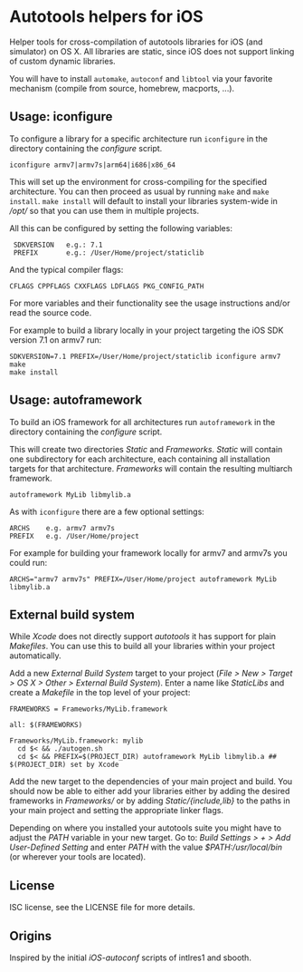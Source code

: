 Autotools helpers for iOS
=========================

Helper tools for cross-compilation of autotools libraries for iOS (and simulator) on OS X.
All libraries are static, since iOS does not support linking of custom dynamic libraries.

You will have to install `automake`, `autoconf` and `libtool` via your favorite mechanism (compile from source, homebrew, macports, ...).


Usage: iconfigure
-----------------

To configure a library for a specific architecture run `iconfigure` in the directory containing the
*configure* script.

    iconfigure armv7|armv7s|arm64|i686|x86_64

This will set up the environment for cross-compiling for the specified architecture.
You can then proceed as usual by running `make` and `make install`. `make install`
will default to install your libraries system-wide in */opt/* so that you can use them
in multiple projects.

All this can be configured by setting the following variables:

     SDKVERSION   e.g.: 7.1
     PREFIX       e.g.: /User/Home/project/staticlib

And the typical compiler flags:

    CFLAGS CPPFLAGS CXXFLAGS LDFLAGS PKG_CONFIG_PATH

For more variables and their functionality see the usage instructions and/or read
the source code.

For example to build a library locally in your project targeting the iOS SDK version 7.1 on armv7 run:

    SDKVERSION=7.1 PREFIX=/User/Home/project/staticlib iconfigure armv7
    make
    make install


Usage: autoframework
--------------------

To build an iOS framework for all architectures run `autoframework` in the directory containing
the *configure* script.

This will create two directories *Static* and *Frameworks*. *Static* will contain one
subdirectory for each architecture, each containing all installation targets for that
architecture. *Frameworks* will contain the resulting multiarch framework.

    autoframework MyLib libmylib.a

As with `iconfigure` there are a few optional settings:

    ARCHS    e.g. armv7 armv7s
    PREFIX   e.g. /User/Home/project

For example for building your framework locally for armv7 and armv7s you could run:

    ARCHS="armv7 armv7s" PREFIX=/User/Home/project autoframework MyLib libmylib.a


External build system
---------------------

While *Xcode* does not directly support *autotools* it has support for plain *Makefiles*.
You can use this to build all your libraries within your project automatically.

Add a new *External Build System* target to your project (*File > New > Target > OS X > Other > External Build System*).
Enter a name like *StaticLibs* and create a *Makefile* in the top level of your project:

    FRAMEWORKS = Frameworks/MyLib.framework

    all: $(FRAMEWORKS)

    Frameworks/MyLib.framework: mylib
      cd $< && ./autogen.sh
      cd $< && PREFIX=$(PROJECT_DIR) autoframework MyLib libmylib.a ## $(PROJECT_DIR) set by Xcode

Add the new target to the dependencies of your main project and build.
You should now be able to either add your libraries either by adding the
desired frameworks in *Frameworks/* or by adding *Static/{include,lib}* to the
paths in your main project and setting the appropriate linker flags.

Depending on where you installed your autotools suite you might have to adjust the
*PATH* variable in your new target. Go to: *Build Settings > + > Add User-Defined Setting*
and enter *PATH* with the value *$PATH:/usr/local/bin* (or wherever your tools are
located).


License
-------

ISC license, see the LICENSE file for more details.


Origins
-------

Inspired by the initial *iOS-autoconf* scripts of intlres1 and sbooth.

